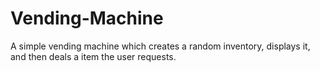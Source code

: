 # Vending-Machine
A simple vending machine which creates a random inventory, displays it, and then deals a item the user requests.
